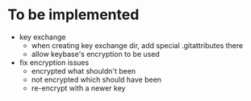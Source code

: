 # To be implemented

- key exchange
  - when creating key exchange dir, add special .gitattributes there
  - allow keybase's encryption to be used
- fix encryption issues
  - encrypted what shouldn't been
  - not encrypted which should have been
  - re-encrypt with a newer key
